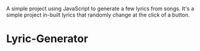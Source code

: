 A simple project using JavaScript to generate a few lyrics from songs.
It's a simple project in-built lyrics that randomly change at the click of a button.

# Lyric-Generator
